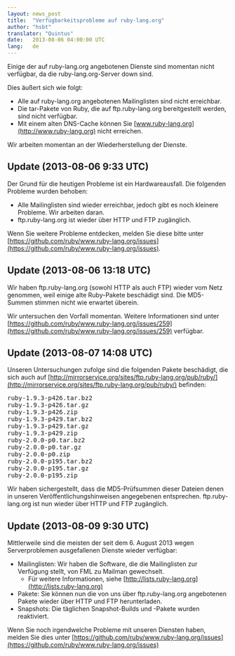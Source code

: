 ```yaml
---
layout: news_post
title:  "Verfügbarkeitsprobleme auf ruby-lang.org"
author: "hsbt"
translator: "Quintus"
date:   2013-08-06 04:00:00 UTC
lang:   de
---
```


Einige der auf ruby-lang.org angebotenen Dienste sind momentan nicht
verfügbar, da die ruby-lang.org-Server down sind.

Dies äußert sich wie folgt:

 * Alle auf ruby-lang.org angebotenen Mailinglisten sind nicht
   erreichbar.
 * Die tar-Pakete von Ruby, die auf ftp.ruby-lang.org bereitgestellt
   werden, sind nicht verfügbar.
 * Mit einem alten DNS-Cache können Sie [www.ruby-lang.org](http://www.ruby-lang.org) nicht
   erreichen.

Wir arbeiten momentan an der Wiederherstellung der Dienste.

## Update (2013-08-06 9:33 UTC)

Der Grund für die heutigen Probleme ist ein Hardwareausfall. Die
folgenden Probleme wurden behoben:

 * Alle Mailinglisten sind wieder erreichbar, jedoch gibt es noch
   kleinere Probleme. Wir arbeiten daran.
 * ftp.ruby-lang.org ist wieder über HTTP und FTP zugänglich.

Wenn Sie weitere Probleme entdecken, melden Sie diese bitte unter
[https://github.com/ruby/www.ruby-lang.org/issues](https://github.com/ruby/www.ruby-lang.org/issues).

## Update (2013-08-06 13:18 UTC)

Wir haben ftp.ruby-lang.org (sowohl HTTP als auch FTP) wieder vom Netz
genommen, weil einige alte Ruby-Pakete beschädigt sind. Die MD5-Summen
stimmen nicht wie erwartet überein.

Wir untersuchen den Vorfall momentan. Weitere Informationen sind unter
[https://github.com/ruby/www.ruby-lang.org/issues/259](https://github.com/ruby/www.ruby-lang.org/issues/259) verfügbar.

## Update (2013-08-07 14:08 UTC)

Unseren Untersuchungen zufolge sind die folgenden Pakete beschädigt,
die sich auch auf
[http://mirrorservice.org/sites/ftp.ruby-lang.org/pub/ruby/](http://mirrorservice.org/sites/ftp.ruby-lang.org/pub/ruby/) befinden:
<pre>
ruby-1.9.3-p426.tar.bz2
ruby-1.9.3-p426.tar.gz
ruby-1.9.3-p426.zip
ruby-1.9.3-p429.tar.bz2
ruby-1.9.3-p429.tar.gz
ruby-1.9.3-p429.zip
ruby-2.0.0-p0.tar.bz2
ruby-2.0.0-p0.tar.gz
ruby-2.0.0-p0.zip
ruby-2.0.0-p195.tar.bz2
ruby-2.0.0-p195.tar.gz
ruby-2.0.0-p195.zip
</pre>

Wir haben sichergestellt, dass die MD5-Prüfsummen dieser Dateien denen
in unseren Veröffentlichungshinweisen angegebenen
entsprechen. ftp.ruby-lang.org ist nun wieder über HTTP und FTP
zugänglich.

## Update (2013-08-09 9:30 UTC)

Mittlerweile sind die meisten der seit dem 6. August 2013 wegen
Serverproblemen ausgefallenen Dienste wieder verfügbar:

  * Mailinglisten: Wir haben die Software, die die Mailinglisten zur
    Verfügung stellt, von FML zu Mailman gewechselt.
    * Für weitere Informationen, siehe [http://lists.ruby-lang.org](http://lists.ruby-lang.org)
  * Pakete: Sie können nun die von uns über ftp.ruby-lang.org
    angebotenen Pakete wieder über HTTP und FTP herunterladen.
  * Snapshots: Die täglichen Snapshot-Builds und -Pakete wurden reaktiviert.

Wenn Sie noch irgendwelche Probleme mit unseren Diensten haben, melden
Sie dies unter [https://github.com/ruby/www.ruby-lang.org/issues](https://github.com/ruby/www.ruby-lang.org/issues)
